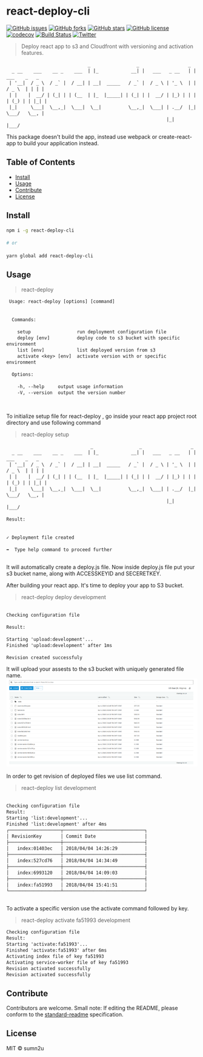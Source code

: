 # react-deploy-cli

[![GitHub issues](https://img.shields.io/github/issues/sumn2u/react-deploy-cli.svg)](https://github.com/sumn2u/react-deploy-cli/issues) [![GitHub forks](https://img.shields.io/github/forks/sumn2u/react-deploy-cli.svg)](https://github.com/sumn2u/react-deploy-cli/network) [![GitHub stars](https://img.shields.io/github/stars/sumn2u/react-deploy-cli.svg)](https://github.com/sumn2u/react-deploy-cli/stargazers) [![GitHub license](https://img.shields.io/github/license/sumn2u/react-deploy-cli.svg)](https://github.com/sumn2u/react-deploy-cli/blob/master/LICENSE)
[![codecov](https://codecov.io/gh/sumn2u/react-deploy-cli/branch/master/graph/badge.svg)](https://codecov.io/gh/sumn2u/react-deploy-cli) [![Build Status](https://travis-ci.org/sumn2u/react-deploy-cli.svg?branch=master)](https://travis-ci.org/sumn2u/react-deploy-cli) [![Twitter](https://img.shields.io/twitter/url/https/github.com/sumn2u/react-deploy-cli.svg?style=social)](https://twitter.com/intent/tweet?text=Wow:&url=https%3A%2F%2Fgithub.com%2Fsumn2u%2Freact-deploy-cli)

>  Deploy react app to s3 and Cloudfront with versioning and activation features.

```
                              _                 _                  _                 
  _ __    ___    __ _    ___  | |_            __| |   ___   _ __   | |   ___    _   _ 
 | '__|  / _ \  / _` |  / __| | __|  _____   / _` |  / _ \ | '_ \  | |  / _ \  | | | |
 | |    |  __/ | (_| | | (__  | |_  |_____| | (_| | |  __/ | |_) | | | | (_) | | |_| |
 |_|     \___|  \__,_|  \___|  \__|          \__,_|  \___| | .__/  |_|  \___/   \__, |
                                                           |_|                  |___/ 

```

This package doesn't build the app, instead use webpack or create-react-app to build your application instead.

## Table of Contents

- [Install](#install)
- [Usage](#usage)
- [Contribute](#contribute)
- [License](#license)

## Install

```sh
npm i -g react-deploy-cli

# or

yarn global add react-deploy-cli

```

## Usage
> react-deploy
```
 Usage: react-deploy [options] [command]


  Commands:

    setup                 run deployment configuration file
    deploy [env]          deploy code to s3 bucket with specific environment
    list [env]            list deployed version from s3
    activate <key> [env]  activate version with or specific environment

  Options:

    -h, --help     output usage information
    -V, --version  output the version number



```
 To initialize setup file for react-deploy , go inside your react app project root directory and  use following command 

> react-deploy setup
```
                               _                 _                  _                 
  _ __    ___    __ _    ___  | |_            __| |   ___   _ __   | |   ___    _   _ 
 | '__|  / _ \  / _` |  / __| | __|  _____   / _` |  / _ \ | '_ \  | |  / _ \  | | | |
 | |    |  __/ | (_| | | (__  | |_  |_____| | (_| | |  __/ | |_) | | | | (_) | | |_| |
 |_|     \___|  \__,_|  \___|  \__|          \__,_|  \___| | .__/  |_|  \___/   \__, |
                                                           |_|                  |___/ 

Result:


✓ Deployment file created

➡  Type help command to proceed further


```
It will automatically create a deploy.js file. Now inside deploy.js file put your s3 bucket name, along with ACCESSKEYID and SECERETKEY.

After building your react app. It's time to deploy your app to S3 bucket.

> react-deploy deploy development

```

Checking configuration file

Result:

Starting 'upload:development'...
Finished 'upload:development' after 1ms

Revision created successfuly

```
It will upload your assests to the s3 bucket with uniquely generated file name. 
![upload revisions](img/deploy.png)

In order to get revision of deployed files we use list command.

>  react-deploy list development

```

Checking configuration file
Result:
Starting 'list:development'...
Finished 'list:development' after 4ms
┌───────────────────┬──────────────────────────────┐
│ RevisionKey       │ Commit Date                  │
├───────────────────┼──────────────────────────────┤
│   index:01403ec   │ 2018/04/04 14:26:29          │
├───────────────────┼──────────────────────────────┤
│   index:527cd76   │ 2018/04/04 14:34:49          │
├───────────────────┼──────────────────────────────┤
│   index:6993120   │ 2018/04/04 14:09:03          │
├───────────────────┼──────────────────────────────┤
│   index:fa51993   │ 2018/04/04 15:41:51          │
└───────────────────┴──────────────────────────────┘
 
```
To activate a specific version use the activate command followed by key.

>  react-deploy activate fa51993 development

```
Checking configuration file
Result:
Starting 'activate:fa51993'...
Finished 'activate:fa51993' after 6ms
Activating index file of key fa51993
Activating service-worker file of key fa51993
Revision activated successfully
Revision activated successfully

```


## Contribute

Contributors are welcome.
Small note: If editing the README, please conform to the [standard-readme](https://github.com/RichardLitt/standard-readme) specification. 

## License

MIT © sumn2u